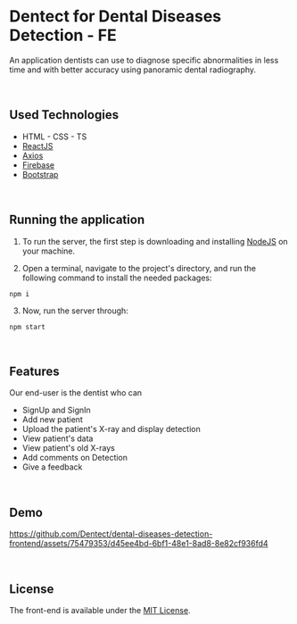 # Dentect for Dental Diseases Detection - FE
An application dentists can use to diagnose specific abnormalities in less time and with better accuracy using panoramic dental radiography.

<br/>

## Used Technologies
* HTML - CSS - TS
* [ReactJS](https://react.dev/)
* [Axios](https://axios-http.com/)
* [Firebase](https://firebase.google.com/)
* [Bootstrap](https://getbootstrap.com/)

<br/>

## Running the application
1. To run the server, the first step is downloading and installing [NodeJS](https://nodejs.org/en/download) on your machine. <br/>

2. Open a terminal, navigate to the project's directory, and run the following command to install the needed packages:
```
npm i
```

3. Now, run the server through:
```
npm start
```

<br/>

## Features
Our end-user is the dentist who can

* SignUp and SignIn
* Add new patient
* Upload the patient's X-ray and display detection
* View patient's data
* View patient's old X-rays
* Add comments on Detection
* Give a feedback

<br/>

## Demo
https://github.com/Dentect/dental-diseases-detection-frontend/assets/75479353/d45ee4bd-6bf1-48e1-8ad8-8e82cf936fd4

<br/>

## License
The front-end is available under the [MIT License](https://github.com/Dentect/dental-diseases-detection-frontend/blob/main/LICENSE).
